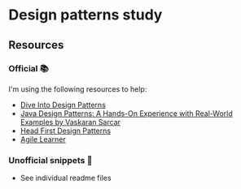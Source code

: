 # Design patterns study

## Resources

### Official 📚
I'm using the following resources to help:

- [Dive Into Design Patterns](https://refactoring.guru/design-patterns/book)
- [Java Design Patterns: A Hands-On Experience with Real-World Examples by Vaskaran Sarcar](https://www.apress.com/gp/book/9781484240779)
- [Head First Design Patterns](https://learning.oreilly.com/library/view/head-first-design/0596007124/)
- [Agile Learner](https://www.agilelearner.com/)

### Unofficial snippets 👀
- See individual readme files
